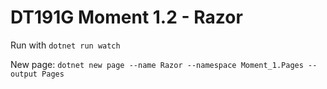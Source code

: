 # DT191G Moment 1.2 - Razor

Run with ```dotnet run watch```

New page: ```dotnet new page --name Razor --namespace Moment_1.Pages --output Pages```